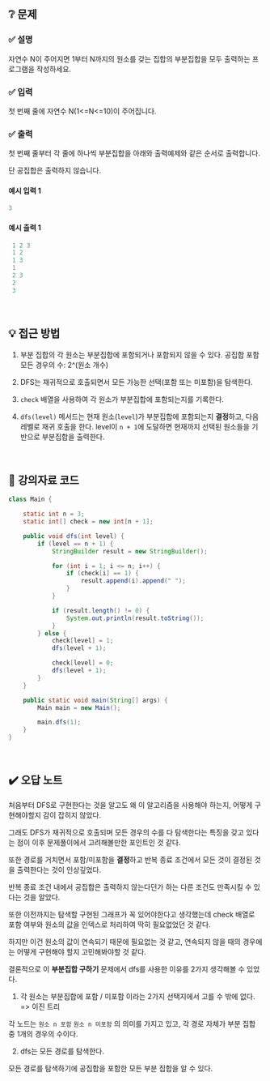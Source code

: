## ❔ 문제
### ✅ 설명
자연수 N이 주어지면 1부터 N까지의 원소를 갖는 집합의 부분집합을 모두 출력하는 프로그램을 작성하세요.

### ✅ 입력
첫 번째 줄에 자연수 N(1<=N<=10)이 주어집니다.

### ✅ 출력
첫 번째 줄부터 각 줄에 하나씩 부분집합을 아래와 출력예제와 같은 순서로 출력합니다.

단 공집합은 출력하지 않습니다.

#### 예시 입력 1
``` java
3
```

#### 예시 출력 1
``` java
 1 2 3
 1 2
 1 3
 1
 2 3
 2
 3
```

<br>

## 💡 접근 방법
1. 부분 집합의 각 원소는 부분집합에 포함되거나 포함되지 않을 수 있다.
공집합 포함 모든 경우의 수: 2^(원소 개수)

2. DFS는 재귀적으로 호출되면서 모든 가능한 선택(포함 또는 미포함)을 탐색한다.

3. `check` 배열을 사용하여 각 원소가 부분집합에 포함되는지를 기록한다.

4. `dfs(level)` 메서드는 현재 원소(`level`)가 부분집합에 포함되는지 **결정**하고, 다음 레벨로 재귀 호출을 한다.
level이 `n + 1`에 도달하면 현재까지 선택된 원소들을 기반으로 부분집합을 출력한다.

<br>

## 📖 강의자료 코드

``` java
class Main {

	static int n = 3;
	static int[] check = new int[n + 1];

	public void dfs(int level) {
		if (level == n + 1) {
			StringBuilder result = new StringBuilder();

			for (int i = 1; i <= n; i++) {
				if (check[i] == 1) {
					result.append(i).append(" ");
				}
			}

			if (result.length() != 0) {
				System.out.println(result.toString());
			}
		} else {
			check[level] = 1;
			dfs(level + 1);

			check[level] = 0;
			dfs(level + 1);
		}
	}

	public static void main(String[] args) {
		Main main = new Main();

		main.dfs(1);
	}
}
```

<br>

## ✔️ 오답 노트

처음부터 DFS로 구현한다는 것을 알고도 왜 이 알고리즘을 사용해야 하는지, 어떻게 구현해야할지 감이 잡히지 않았다.

그래도 DFS가 재귀적으로 호출되며 모든 경우의 수를 다 탐색한다는 특징을 갖고 있다는 점이 이후 문제풀이에서 고려해볼만한 포인트인 것 같다.

또한 경로를 거치면서 포함/미포함을 **결정**하고 반복 종료 조건에서 모든 것이 결정된 것을 출력한다는 것이 인상깊었다.

반복 종료 조건 내에서 공집합은 출력하지 않는다던가 하는 다른 조건도 만족시킬 수 있다는 것을 알았다.

또한 이전까지는 탐색할 구현된 그래프가 꼭 있어야한다고 생각했는데 
check 배열로 포함 여부와 원소의 값을 인덱스로 처리하여 딱히 필요없었던 것 같다.

하지만 이건 원소의 값이 연속되기 때문에 필요없는 것 같고, 연속되지 않을 때의 경우에는 어떻게 구현해야 할지 고민해봐야할 것 같다.

결론적으로 이 **부분집합 구하기** 문제에서 dfs를 사용한 이유를 2가지 생각해볼 수 있었다.

1. 각 원소는 부분집합에 포함 / 미포함 이라는 2가지 선택지에서 고를 수 밖에 없다. => 이진 트리

각 노드는 `원소 n 포함` `원소 n 미포함` 의 의미를 가지고 있고, 각 경로 자체가 부분 집합 중 1개의 경우의 수이다.

2. dfs는 모든 경로를 탐색한다.

모든 경로를 탐색하기에 공집합을 포함한 모든 부분 집합을 알 수 있다.
